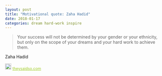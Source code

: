 ```yaml
---
layout: post
title: "Motivational quote: Zaha Hadid"
date: 2018-01-17
categories: dream hard-work inspire
---
```

> Your success will not be determined by your gender or your ethnicity, but only on the scope of your dreams and your hard work to achieve them.

Zaha Hadid

<span style="z-index:50;font-size:0.9em;"><img src="https://theysaidso.com/branding/theysaidso.png" height="20" width="20" alt="theysaidso.com"/><a href="https://theysaidso.com" title="Powered by quotes from theysaidso.com" style="color: #9fcc25; margin-left: 4px; vertical-align: middle;">theysaidso.com</a></span>
